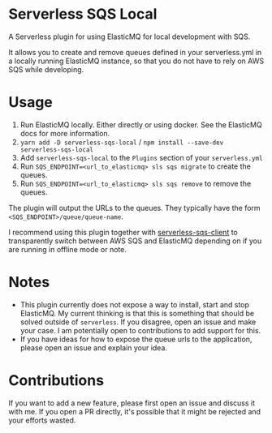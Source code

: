 Serverless SQS Local
====================

A Serverless plugin for using ElasticMQ for local development with SQS.

It allows you to create and remove queues defined in your serverless.yml in a locally running ElasticMQ instance, so that you do not have to rely on AWS SQS while developing.

# Usage

1. Run ElasticMQ locally. Either directly or using docker. See the ElasticMQ docs for more information.
2. `yarn add -D serverless-sqs-local` / `npm install --save-dev serverless-sqs-local`
3. Add `serverless-sqs-local` to the `Plugins` section of your `serverless.yml`
4. Run `SQS_ENDPOINT=<url_to_elasticmq> sls sqs migrate` to create the queues.
5. Run `SQS_ENDPOINT=<url_to_elasticmq> sls sqs remove` to remove the queues.

The plugin will output the URLs to the queues. They typically have the form `<SQS_ENDPOINT>/queue/queue-name`.

I recommend using this plugin together with [serverless-sqs-client](https://github.com/Nevon/serverless-sqs-client) to transparently switch between AWS SQS and ElasticMQ depending on if you are running in offline mode or note.

# Notes

* This plugin currently does not expose a way to install, start and stop ElasticMQ. My current thinking is that this is something that should be solved outside of `serverless`. If you disagree, open an issue and make your case. I am potentially open to contributions to add support for this.
* If you have ideas for how to expose the queue urls to the application, please open an issue and explain your idea.

# Contributions

If you want to add a new feature, please first open an issue and discuss it with me. If you open a PR directly, it's possible that it might be rejected and your efforts wasted.
